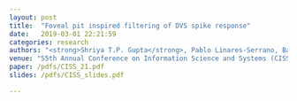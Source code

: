 ```yaml
---
layout: post
title:  "Foveal pit inspired filtering of DVS spike response"
date:   2019-03-01 22:21:59
categories: research
authors: "<strong>Shriya T.P. Gupta</strong>, Pablo Linares-Serrano, Basabdatta S. Bhattacharya, Teresa Serrano-Gotarredona"
venue: "55th Annual Conference on Information Science and Systems (CISS). Baltimore, USA. IEEE, 2021"
paper: /pdfs/CISS_21.pdf
slides: /pdfs/CISS_slides.pdf

---
```

